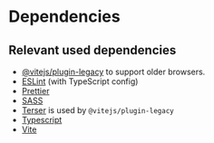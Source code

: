 # Dependencies

## Relevant used dependencies

- [@vitejs/plugin-legacy](https://github.com/vitejs/vite/tree/main/packages/plugin-legacy) to support older browsers.
- [ESLint](https://eslint.org) (with TypeScript config)
- [Prettier](https://prettier.io)
- [SASS](https://sass-lang.com)
- [Terser](https://github.com/terser/terser) is used by `@vitejs/plugin-legacy`
- [Typescript](https://www.typescriptlang.org)
- [Vite](https://github.com/vitejs/vite)